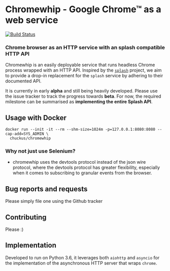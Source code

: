 # Chromewhip - Google Chrome™ as a web service

[![Build Status](https://travis-ci.org/chuckus/chromewhip.svg?branch=master)](https://travis-ci.org/chuckus/chromewhip)

### Chrome browser as an HTTP service with an splash compatible HTTP API

Chromewhip is an easily deployable service that runs headless Chrome process 
wrapped with an HTTP API. Inspired by the [`splash`](https://github.com/scrapinghub/splash) 
project, we aim to provide a drop-in replacement for the `splash` service by adhering to their documented API.

It is currently in early **alpha** and still being heavily developed. Please use the issue tracker 
to track the progress towards **beta**. For now, the required milestone can be summarised as 
**implementing the entire Splash API**.

## Usage with Docker

```
docker run --init -it --rm --shm-size=1024m -p=127.0.0.1:8080:8080 --cap-add=SYS_ADMIN \
  chuckus/chromewhip
```

### Why not just use Selenium?
* chromewhip uses the devtools protocol instead of the json wire protocol, where the devtools protocol has 
greater flexibility, especially when it comes to subscribing to granular events from the browser.

## Bug reports and requests
Please simply file one using the Github tracker

## Contributing
Please :)

## Implementation

Developed to run on Python 3.6, it leverages both `aiohttp` and `asyncio` for the implementation of the 
asynchronous HTTP server that wraps `chrome`.

 